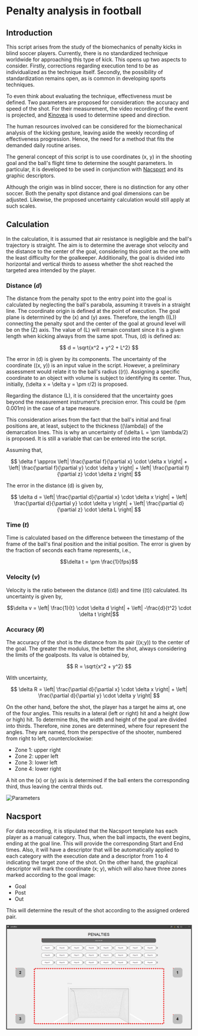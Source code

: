 # Penalty analysis in football

## Introduction
This script arises from the study of the biomechanics of penalty kicks in blind soccer players. Currently, there is no standardized technique worldwide for approaching this type of kick. This opens up two aspects to consider. Firstly, corrections regarding execution tend to be as individualized as the technique itself. Secondly, the possibility of standardization remains open, as is common in developing sports techniques.

To even think about evaluating the technique, effectiveness must be defined. Two parameters are proposed for consideration: the accuracy and speed of the shot. For their measurement, the video recording of the event is projected, and [Kinovea](https://www.kinovea.org/) is used to determine speed and direction.

The human resources involved can be considered for the biomechanical analysis of the kicking gesture, leaving aside the weekly recording of effectiveness progression. Hence, the need for a method that fits the demanded daily routine arises.

The general concept of this script is to use coordinates (x, y) in the shooting goal and the ball's flight time to determine the sought parameters. In particular, it is developed to be used in conjunction with [Nacsport](https://www.nacsport.com/) and its graphic descriptors.

Although the origin was in blind soccer, there is no distinction for any other soccer. Both the penalty spot distance and goal dimensions can be adjusted. Likewise, the proposed uncertainty calculation would still apply at such scales.

## Calculation

In the calculation, it is assumed that air resistance is negligible and the ball's trajectory is straight. The aim is to determine the average shot velocity and the distance to the center of the goal, considering this point as the one with the least difficulty for the goalkeeper. Additionally, the goal is divided into horizontal and vertical thirds to assess whether the shot reached the targeted area intended by the player.

### Distance ($d$)
The distance from the penalty spot to the entry point into the goal is calculated by neglecting the ball's parabola, assuming it travels in a straight line. The coordinate origin is defined at the point of execution. The goal plane is determined by the \(x\) and \(y\) axes. Therefore, the length (\(L\)) connecting the penalty spot and the center of the goal at ground level will be on the \(Z\) axis. The value of \(L\) will remain constant since it is a given length when kicking always from the same spot. Thus, \(d\) is defined as:

$$
d = \sqrt{x^2 + y^2 + L^2}
$$

The error in \(d\) is given by its components. The uncertainty of the coordinate \((x, y)\) is an input value in the script. However, a preliminary assessment would relate it to the ball's radius (\(r\)). Assigning a specific coordinate to an object with volume is subject to identifying its center. Thus, initially, \(\delta x = \delta y = \pm r/2\) is proposed.

Regarding the distance \(L\), it is considered that the uncertainty goes beyond the measurement instrument's precision error. This could be \(\pm 0.001m\) in the case of a tape measure.

This consideration arises from the fact that the ball's initial and final positions are, at least, subject to the thickness (\(\lambda\)) of the demarcation lines. This is why an uncertainty of \(\delta L = \pm \lambda/2\) is proposed. It is still a variable that can be entered into the script.

Assuming that,

$$
\delta f \approx \left| \frac{\partial f}{\partial x} \cdot \delta x \right| + \left| \frac{\partial f}{\partial y} \cdot \delta y \right| + \left| \frac{\partial f}{\partial z} \cdot \delta z \right|
$$

The error in the distance \(d\) is given by,

$$
\delta d = \left| \frac{\partial d}{\partial x} \cdot \delta x \right| + \left| \frac{\partial d}{\partial y} \cdot \delta y \right| + \left| \frac{\partial d}{\partial z} \cdot \delta L \right|
$$

### Time ($t$)
Time is calculated based on the difference between the timestamp of the frame of the ball's final position and the initial position. The error is given by the fraction of seconds each frame represents, i.e.,

$$\delta t = \pm \frac{1}{fps}$$

### Velocity ($v$)

Velocity is the ratio between the distance (\(d\)) and time (\(t\)) calculated. Its uncertainty is given by,

$$\delta v = \left| \frac{1}{t} \cdot \delta d \right| + \left| -\frac{d}{t^2} \cdot \delta t \right|$$

### Accuracy ($R$)

The accuracy of the shot is the distance from its pair \((x;y)\) to the center of the goal. The greater the modulus, the better the shot, always considering the limits of the goalposts. Its value is obtained by,

$$
R = \sqrt{x^2 + y^2}
$$

With uncertainty,

$$
 \delta R = \left| \frac{\partial d}{\partial x} \cdot \delta x \right| + \left| \frac{\partial d}{\partial y} \cdot \delta y \right|
$$

On the other hand, before the shot, the player has a target he aims at, one of the four angles. This results in a lateral (left or right) hit and a height (low or high) hit. To determine this, the width and height of the goal are divided into thirds. Therefore, nine zones are determined, where four represent the angles. They are named, from the perspective of the shooter, numbered from right to left, counterclockwise:
* Zone 1: upper right
* Zone 2: upper left
* Zone 3: lower left
* Zone 4: lower right

A hit on the \(x\) or \(y\) axis is determined if the ball enters the corresponding third, thus leaving the central thirds out.

![Parameters](images/parameters.png)

## Nacsport

For data recording, it is stipulated that the Nacsport template has each player as a manual category. Thus, when the ball impacts, the event begins, ending at the goal line. This will provide the corresponding Start and End times. Also, it will have a descriptor that will be automatically applied to each category with the execution date and a descriptor from 1 to 4 indicating the target zone of the shot. On the other hand, the graphical descriptor will mark the coordinate (x; y), which will also have three zones marked according to the goal image:
* Goal
* Post
* Out

This will determine the result of the shot according to the assigned ordered pair.

![Template](images/button_template.png)
